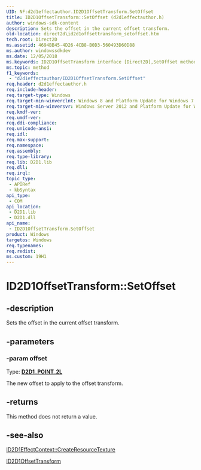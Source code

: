 ```yaml
---
UID: NF:d2d1effectauthor.ID2D1OffsetTransform.SetOffset
title: ID2D1OffsetTransform::SetOffset (d2d1effectauthor.h)
author: windows-sdk-content
description: Sets the offset in the current offset transform.
old-location: direct2d\id2d1offsettransform_setoffset.htm
tech.root: Direct2D
ms.assetid: 4694BB45-4D26-4CB8-B0D3-560493D60D88
ms.author: windowssdkdev
ms.date: 12/05/2018
ms.keywords: ID2D1OffsetTransform interface [Direct2D],SetOffset method, ID2D1OffsetTransform.SetOffset, ID2D1OffsetTransform::SetOffset, SetOffset, SetOffset method [Direct2D], SetOffset method [Direct2D],ID2D1OffsetTransform interface, d2d1effectauthor/ID2D1OffsetTransform::SetOffset, direct2d.id2d1offsettransform_setoffset
ms.topic: method
f1_keywords: 
 - "d2d1effectauthor/ID2D1OffsetTransform.SetOffset"
req.header: d2d1effectauthor.h
req.include-header: 
req.target-type: Windows
req.target-min-winverclnt: Windows 8 and Platform Update for Windows 7 [desktop apps \| UWP apps]
req.target-min-winversvr: Windows Server 2012 and Platform Update for Windows Server 2008 R2 [desktop apps \| UWP apps]
req.kmdf-ver: 
req.umdf-ver: 
req.ddi-compliance: 
req.unicode-ansi: 
req.idl: 
req.max-support: 
req.namespace: 
req.assembly: 
req.type-library: 
req.lib: D2D1.lib
req.dll: 
req.irql: 
topic_type:
 - APIRef
 - kbSyntax
api_type:
 - COM
api_location:
 - D2D1.lib
 - D2D1.dll
api_name:
 - ID2D1OffsetTransform.SetOffset
product: Windows
targetos: Windows
req.typenames: 
req.redist: 
ms.custom: 19H1
---
```


# ID2D1OffsetTransform::SetOffset


## -description


Sets the offset in the current offset transform.


## -parameters




### -param offset

Type: <b><a href="https://docs.microsoft.com/previous-versions/windows/desktop/legacy/hh847948(v=vs.85)">D2D1_POINT_2L</a></b>

The new offset to apply to the offset transform.


## -returns



This method does not return a value.




## -see-also




<a href="https://docs.microsoft.com/windows/desktop/api/d2d1effectauthor/nf-d2d1effectauthor-id2d1effectcontext-createresourcetexture">ID2D1EffectContext::CreateResourceTexture</a>



<a href="https://docs.microsoft.com/windows/desktop/api/d2d1effectauthor/nn-d2d1effectauthor-id2d1offsettransform">ID2D1OffsetTransform</a>
 

 

